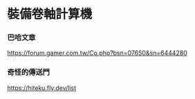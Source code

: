 # 裝備卷軸計算機

### 巴哈文章
https://forum.gamer.com.tw/Co.php?bsn=07650&sn=6444280<br>

### 奇怪的傳送門
https://hiteku.fly.dev/list<br>
